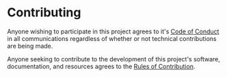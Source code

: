 # Contributing

Anyone wishing to participate in this project agrees to it's [Code of Conduct]( docs/agreements/CODE_OF_CONDUCT.markdown ) in all communications regardless of whether or not technical contributions are being made.

Anyone seeking to contribute to the development of this project's software, documentation, and resources agrees to the [Rules of Contribution]( docs/agreements/RULES_OF_CONTRIBUTION.markdown ).
